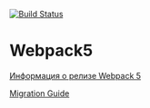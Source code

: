 [![Build Status](https://api.cirrus-ci.com/github/korneef/AHJ_25_working-environment.svg)](https://cirrus-ci.com/github/korneef/AHJ_25_working-environment)

# Webpack5

[Информация о релизе Webpack 5](https://webpack.js.org/blog/2020-10-10-webpack-5-release/)

[Migration Guide](https://webpack.js.org/migrate/5/)
